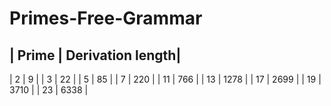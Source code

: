 # Primes-Free-Grammar

| Prime | Derivation length|
---------------------------
| 2 | 9 |
| 3 | 22 |
| 5 | 85 |
| 7 | 220 |
| 11 | 766 |
| 13 | 1278 |
| 17 | 2699 |
| 19 | 3710 |
| 23 | 6338 |
